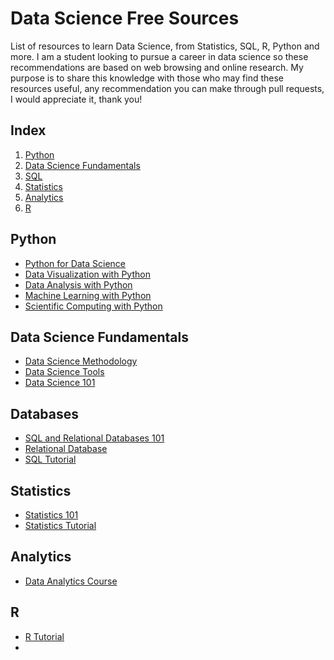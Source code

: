 # Data Science Free Sources
List of resources to learn Data Science, from Statistics, SQL, R, Python and more.
I am a student looking to pursue a career in data science so these recommendations are based on web browsing and online research. My purpose is to share this knowledge with those who may find these resources useful, any recommendation you can make through pull requests, I would appreciate it, thank you!
## Index   
1. [Python](#id1)
2. [Data Science Fundamentals](#id2)
3. [SQL](#id3)
4. [Statistics](#id4)
5. [Analytics](#id5)
6. [R](#id6)
## Python <a name="id1"></a>
- [Python for Data Science](https://cognitiveclass.ai/courses/python-for-data-science)
- [Data Visualization with Python](https://cognitiveclass.ai/courses/data-visualization-python)
- [Data Analysis with Python](https://cognitiveclass.ai/courses/course-v1:CognitiveClass+DA0101EN+v2)
- [Machine Learning with Python](https://cognitiveclass.ai/courses/machine-learning-with-python)
- [Scientific Computing with Python](https://www.freecodecamp.org/learn/scientific-computing-with-python/)
## Data Science Fundamentals <a name="id2"></a>
- [Data Science Methodology](https://cognitiveclass.ai/courses/data-science-methodology-2)
- [Data Science Tools](https://cognitiveclass.ai/courses/data-science-hands-open-source-tools-2)
- [Data Science 101](https://cognitiveclass.ai/courses/data-science-101)
## Databases <a name= id3><a/>
- [SQL and Relational Databases 101](https://cognitiveclass.ai/courses/learn-sql-relational-databases)
- [Relational Database](https://www.freecodecamp.org/learn/relational-database/)
- [SQL Tutorial](https://www.w3schools.com/sql/default.asp)
## Statistics <a name="id4"><a/>
- [Statistics 101](https://cognitiveclass.ai/courses/statistics-101)
- [Statistics Tutorial](https://www.w3schools.com/statistics/index.php)
## Analytics 
- [Data Analytics Course](https://howtobreakintotech.com/free-data-analytics-course/)
## R <a name="id5"><a/>
- [R Tutorial](https://www.w3schools.com/r/default.asp)
- 
